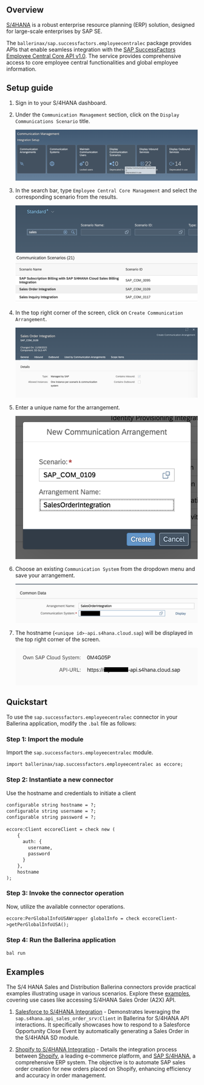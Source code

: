 ## Overview

[S/4HANA](https://www.sap.com/india/products/erp/s4hana.html) is a robust enterprise resource planning (ERP) solution,
designed for large-scale enterprises by SAP SE.

The `ballerinax/sap.successfactors.employeecentralec` package provides APIs that enable seamless integration with the [SAP SuccessFactors Employee Central Core API v1.0](https://help.sap.com/docs/SAP_SUCCESSFACTORS_PLATFORM/d599f15995d348a1b45ba5603e2aba9b/c508d8543026442d88457f3654b4e91d.html). The service provides comprehensive access to core employee central functionalities and global employee information.

## Setup guide

1. Sign in to your S/4HANA dashboard.

2. Under the `Communication Management` section, click on the `Display Communications Scenario` title.

   ![Display Scenarios](https://raw.githubusercontent.com/ballerina-platform/module-ballerinax-sap/main/docs/setup/3-1-display-scenarios.png)

3. In the search bar, type `Employee Central Core Management` and select the corresponding scenario from the results.

   ![Search Sales Order](https://raw.githubusercontent.com/ballerina-platform/module-ballerinax-sap/main/docs/setup/3-2-search-sales-order.png)

4. In the top right corner of the screen, click on `Create Communication Arrangement`.

   ![Click Create Arrangement](https://raw.githubusercontent.com/ballerina-platform/module-ballerinax-sap/main/docs/setup/3-3-click-create-arrangement.png)

5. Enter a unique name for the arrangement.

   ![Give Arrangement Name](https://raw.githubusercontent.com/ballerina-platform/module-ballerinax-sap/main/docs/setup/3-4-give-arrangement-name.png)

6. Choose an existing `Communication System` from the dropdown menu and save your arrangement.

   ![Select Existing Communication Arrangement](https://raw.githubusercontent.com/ballerina-platform/module-ballerinax-sap/main/docs/setup/3-5-select-communication-system.png)

7. The hostname (`<unique id>-api.s4hana.cloud.sap`) will be displayed in the top right corner of the screen.

   ![View Hostname](https://raw.githubusercontent.com/ballerina-platform/module-ballerinax-sap/main/docs/setup/3-6-view-hostname.png)

## Quickstart

To use the `sap.successfactors.employeecentralec` connector in your Ballerina application, modify the `.bal` file as follows:

### Step 1: Import the module

Import the `sap.successfactors.employeecentralec` module.

```ballerina
import ballerinax/sap.successfactors.employeecentralec as eccore;
```

### Step 2: Instantiate a new connector

Use the hostname and credentials to initiate a client

```ballerina
configurable string hostname = ?;
configurable string username = ?;
configurable string password = ?;

eccore:Client eccoreClient = check new (
    {
      auth: {
        username,
        password
      }
    },
    hostname
);
```

### Step 3: Invoke the connector operation

Now, utilize the available connector operations.

```ballerina
eccore:PerGlobalInfoUSAWrapper globalInfo = check eccoreClient->getPerGlobalInfoUSA();
```

### Step 4: Run the Ballerina application

```bash
bal run
```

## Examples

The S/4 HANA Sales and Distribution Ballerina connectors provide practical examples illustrating usage in various
scenarios. Explore
these [examples](https://github.com/ballerina-platform/module-ballerinax-sap.s4hana.sales/tree/main/examples), covering
use cases like accessing S/4HANA Sales Order (A2X) API.

1. [Salesforce to S/4HANA Integration](https://github.com/ballerina-platform/module-ballerinax-sap.s4hana.sales/tree/main/examples/salesforce-to-sap) -
   Demonstrates leveraging the `sap.s4hana.api_sales_order_srv:Client` in Ballerina for S/4HANA API interactions. It
   specifically showcases how to respond to a Salesforce Opportunity Close Event by automatically generating a Sales
   Order in the S/4HANA SD module.

2. [Shopify to S/4HANA Integration](https://github.com/ballerina-platform/module-ballerinax-sap.s4hana.sales/tree/main/examples/shopify-to-sap) -
   Details the integration process between [Shopify](https://admin.shopify.com/), a leading e-commerce platform,
   and [SAP S/4HANA](https://www.sap.com/products/erp/s4hana.html), a comprehensive ERP system. The objective is to
   automate SAP sales order creation for new orders placed on Shopify, enhancing efficiency and accuracy in order
   management.
